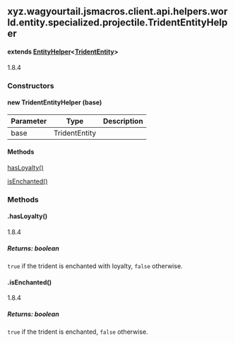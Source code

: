 

xyz.wagyourtail.jsmacros.client.api.helpers.world.entity.specialized.projectile.TridentEntityHelper
---------------------------------------------------------------------------------------------------

#### extends [EntityHelper](1.9.2/xyz/wagyourtail/jsmacros/client/api/helpers/world/entity/EntityHelper.html)<[TridentEntity](https://wagyourtail.xyz/Projects/MinecraftMappingViewer/App?mapping=INTERMEDIARY,YARN&version=1.20.5&search=net/minecraft/entity/projectile/TridentEntity)>

1.8.4

### Constructors

#### new TridentEntityHelper (base)

| Parameter | Type | Description |
|---|---|---|
| base | TridentEntity |  |



#### Methods

[hasLoyalty()](#hasLoyalty-)


[isEnchanted()](#isEnchanted-)



### Methods

#### .hasLoyalty()

1.8.4


##### Returns: boolean

`true` if the trident is enchanted with loyalty, `false` otherwise.



#### .isEnchanted()

1.8.4


##### Returns: boolean

`true` if the trident is enchanted, `false` otherwise.




